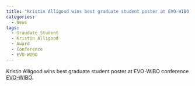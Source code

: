```yaml
---
title: "Kristin Alligood wins best graduate student poster at EVO-WIBO conference."
categories:
  - News
tags:
  - Graudate Student	
  - Kristin Alligood
  - Award
  - Conference
  - EVO-WIBO
---
```


Kristin Alligood wins best graduate student poster at EVO-WIBO conference [EVO-WIBO](https://www.zoology.ubc.ca/evo-wibo/).